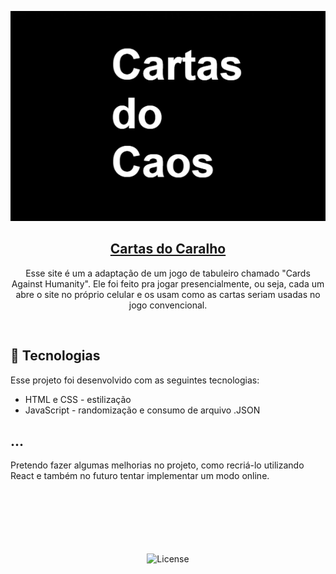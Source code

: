 <p align="center">
  <a href="https://rerigan.vercel.app/Extra/Cartas-do-Caos/index.html" target="_blank"><img src="./Assets/cartas.png" alt="Preview do site Cartas do Caos"></a>

</p>
<h2 align="center"> <a href="https://rerigan.vercel.app/Extra/Cartas-do-Caos/index.html" target="_blank">Cartas do Caralho</a></h2>

<p align="center">
Esse site é um a adaptação de um jogo de tabuleiro chamado "Cards Against Humanity". Ele foi feito pra jogar presencialmente, ou seja, cada um abre o site no próprio celular e os usam como as cartas seriam usadas no jogo convencional.<br/>
</p>

<br>

## 🚀 Tecnologias

Esse projeto foi desenvolvido com as seguintes tecnologias:

- HTML e CSS - estilização
- JavaScript - randomização e consumo de arquivo .JSON

## ...

Pretendo fazer algumas melhorias no projeto, como recriá-lo utilizando React e também no futuro tentar implementar um modo online.
<br><br><br><br><br><br><br>

<p align="center">
  <img alt="License" src="https://img.shields.io/static/v1?label=license&message=MIT&color=49AA26&labelColor=000000">
</p>

